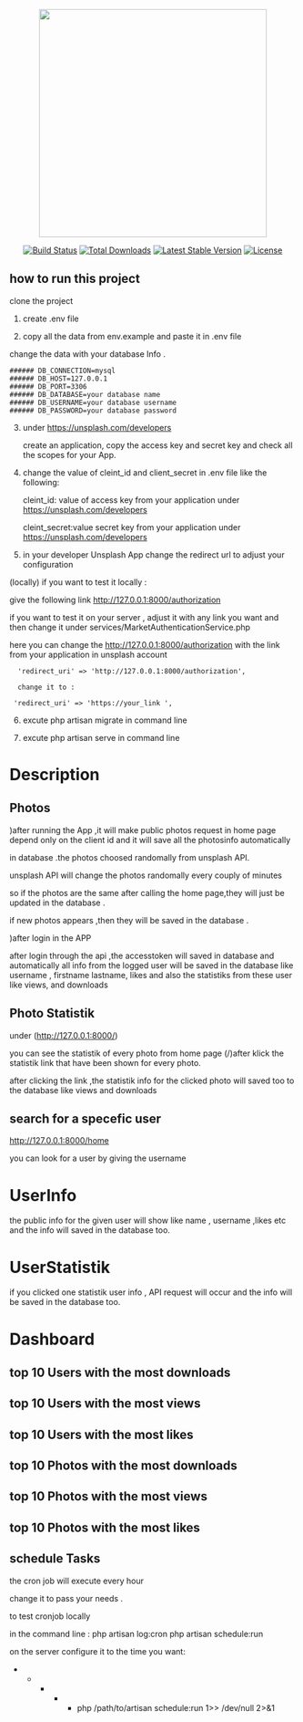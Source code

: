 <p align="center"><a href="https://laravel.com" target="_blank"><img src="https://raw.githubusercontent.com/laravel/art/master/logo-lockup/5%20SVG/2%20CMYK/1%20Full%20Color/laravel-logolockup-cmyk-red.svg" width="400"></a></p>

<p align="center">
<a href="https://travis-ci.org/laravel/framework"><img src="https://travis-ci.org/laravel/framework.svg" alt="Build Status"></a>
<a href="https://packagist.org/packages/laravel/framework"><img src="https://poser.pugx.org/laravel/framework/d/total.svg" alt="Total Downloads"></a>
<a href="https://packagist.org/packages/laravel/framework"><img src="https://poser.pugx.org/laravel/framework/v/stable.svg" alt="Latest Stable Version"></a>
<a href="https://packagist.org/packages/laravel/framework"><img src="https://poser.pugx.org/laravel/framework/license.svg" alt="License"></a>
</p>

## how to run this project 

 clone the project  

1) create .env file

2) copy all the data from env.example and paste it in .env file

change the data with your database Info .

    ###### DB_CONNECTION=mysql
    ###### DB_HOST=127.0.0.1
    ###### DB_PORT=3306
    ###### DB_DATABASE=your database name
    ###### DB_USERNAME=your database username
    ###### DB_PASSWORD=your database password



3) under  https://unsplash.com/developers

   create an application, copy the access key and secret key
   and check all the scopes for  your App.

4) change the value of cleint_id and client_secret in .env file like the following:

   cleint_id: value of access key from your application under https://unsplash.com/developers

   cleint_secret:value secret key from your application under  https://unsplash.com/developers


5) in your developer Unsplash App change the redirect url  to adjust your configuration


  (locally) if you want to test it locally :
  
  give the following link  http://127.0.0.1:8000/authorization

  if you want to test it on your server , adjust it with any link you want and then change it 
  under services/MarketAuthenticationService.php

  here you can change the http://127.0.0.1:8000/authorization with the link from your application in unsplash account

      'redirect_uri' => 'http://127.0.0.1:8000/authorization', 
 
      change it to :
 
     'redirect_uri' => 'https://your_link ', 


6) excute  php artisan migrate in command line 


7) excute  php artisan serve in command line



# Description 


## Photos
)after running the App ,it will  make public photos request in home page depend only on the client id  and it will save all the photosinfo  automatically

in database .the photos choosed randomally from unsplash API.

unsplash API will change the photos randomally every couply of minutes

so if the photos are the same after calling the home page,they will just be updated in the database .

if new photos appears ,then they will be saved in the database .


)after login in the APP 


after login through the api ,the accesstoken will saved in database and automatically all info from the logged user
will be saved in the database like username , firstname lastname, likes and also the statistiks from these user like views, and downloads


## Photo Statistik
under (http://127.0.0.1:8000/)

you can see the statistik of every photo from home page (/)after klick the statistik link  that have been shown for every photo.



after clicking the link ,the statistik info for the clicked photo will saved too to the database like views and downloads


## search for a specefic user 
http://127.0.0.1:8000/home

you can look for a user by giving the username 

# UserInfo
the public info for the given user will show like name , username ,likes etc and the info will saved in the database too.

# UserStatistik
if you clicked one statistik user info , API request will occur and the info will be saved in the database too.


# Dashboard

## top 10 Users with the most downloads

## top 10 Users with the most views

## top 10 Users with the most likes

## top 10 Photos with the most downloads

## top 10 Photos with the most views

## top 10 Photos with the most likes



## schedule Tasks

the cron job will execute every hour 

change it to pass your needs .


to test cronjob locally 

in the command line :
php artisan log:cron
php artisan schedule:run

on  the server configure it to the time you want:
* * * * * php /path/to/artisan schedule:run 1>> /dev/null 2>&1






